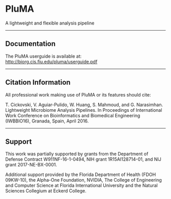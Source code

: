 # PluMA
A lightweight and flexible analysis pipeline

------------------------------------------------------------------------------

## Documentation

The PluMA userguide is available at:
http://biorg.cis.fiu.edu/pluma/userguide.pdf

------------------------------------------------------------------------------

## Citation Information

All professional work making use of PluMA or its features should cite:

T. Cickovski, V. Aguiar-Pulido, W. Huang, S. Mahmoud, and G. Narasimhan.  Lightweight
Microbiome Analysis Pipelines.  In Proceedings of International Work Conference on
Bioinformatics and Biomedical Engineering (IWBBIO16), Granada, Spain, April 2016.

------------------------------------------------------------------------------

## Support

This work was partially supported by grants from the Department of
Defense Contract W911NF-16-1-0494, NIH grant 1R15AI128714-01,
and NIJ grant 2017-NE-BX-0001.  

Additional support provided by the Florida Department of Health (FDOH 09KW-10),
the Alpha-One Foundation, NVIDIA, The College of Engineering and Computer Science
at Florida International University and the Natural Sciences Collegium at
Eckerd College.
